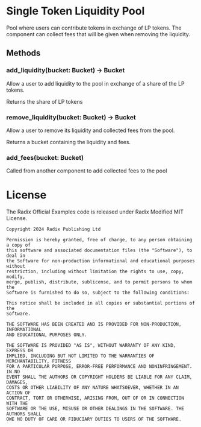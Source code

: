 # Single Token Liquidity Pool
Pool where users can contribute tokens in exchange of LP tokens.
The component can collect fees that will be given when removing the liquidity.

## Methods

### add_liquidity(bucket: Bucket) -> Bucket
Allow a user to add liquidity to the pool in exchange of a share of the LP tokens.

Returns the share of LP tokens

### remove_liquidity(bucket: Bucket) -> Bucket
Allow a user to remove its liquidity and collected fees from the pool. 

Returns a bucket containing the liquidity and fees.

### add_fees(bucket: Bucket)
Called from another component to add collected fees to the pool

# License

The Radix Official Examples code is released under Radix Modified MIT License.

    Copyright 2024 Radix Publishing Ltd

    Permission is hereby granted, free of charge, to any person obtaining a copy of
    this software and associated documentation files (the "Software"), to deal in
    the Software for non-production informational and educational purposes without
    restriction, including without limitation the rights to use, copy, modify,
    merge, publish, distribute, sublicense, and to permit persons to whom the
    Software is furnished to do so, subject to the following conditions:

    This notice shall be included in all copies or substantial portions of the
    Software.

    THE SOFTWARE HAS BEEN CREATED AND IS PROVIDED FOR NON-PRODUCTION, INFORMATIONAL
    AND EDUCATIONAL PURPOSES ONLY.

    THE SOFTWARE IS PROVIDED "AS IS", WITHOUT WARRANTY OF ANY KIND, EXPRESS OR
    IMPLIED, INCLUDING BUT NOT LIMITED TO THE WARRANTIES OF MERCHANTABILITY, FITNESS
    FOR A PARTICULAR PURPOSE, ERROR-FREE PERFORMANCE AND NONINFRINGEMENT. IN NO
    EVENT SHALL THE AUTHORS OR COPYRIGHT HOLDERS BE LIABLE FOR ANY CLAIM, DAMAGES,
    COSTS OR OTHER LIABILITY OF ANY NATURE WHATSOEVER, WHETHER IN AN ACTION OF
    CONTRACT, TORT OR OTHERWISE, ARISING FROM, OUT OF OR IN CONNECTION WITH THE
    SOFTWARE OR THE USE, MISUSE OR OTHER DEALINGS IN THE SOFTWARE. THE AUTHORS SHALL
    OWE NO DUTY OF CARE OR FIDUCIARY DUTIES TO USERS OF THE SOFTWARE.